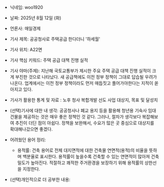 
- 닉네임: woo1920
- 날짜: 2025년 8월 12일 (화)
- 언론사: 매일경제
- 기사 제목: 공공청사로 주택공급 한다더니 '하세월'
- 기사 위치: A22면
- 기사 핵심 키워드: 주택 공급 대책 진행 실적
- 기사 야마(주제): 지난해 국토교통부가 제시한 주요 주택 공급 대책 진행 실적이 크게 부진한 것으로 나타났다. 새 공급책에도 이전 정부 정책이 그대로 답습될 우려가 나온다. 업계에서는 이전 정부 정책이라도 먼저 매듭짓고 풀어가야한다는 지적이 쏟아지고 있다.
- 기사가 활용한 통계 및 자료 : 노후 청사 복합개발 선도 사업 대상지, 목표 및 달성치
- (선택)기사에 대한 내 생각: 공공청사나 폐교 용지 등을 활용해 청년용 기숙사 임대 건물을 제공하는 것은 매우 좋은 정책인 것 같다. 그러나, 절차가 생각보다 복잡해보여 추진이 더딘 점이 아쉽다. 정책을 보완해서, 수요가 많은 곳 중심으로 대상지를 확대해나갔으면 좋겠다.
- 어려웠던 용어 정리:
	- 용적률:  건축 용어로 전체 대지면적에 대한 건축물 연면적(용적)의 비율을 뜻하며 백분율로 표시한다. 용적률이 높을수록 건축할 수 있는 연면적이 많아져 건축밀도가 높아진다. 적절하고 쾌적한 주거환경을 보장하기 위해 용적률의 상한선을 지정한다. 

- (선택)개인적으로 더 공부한 내용: 